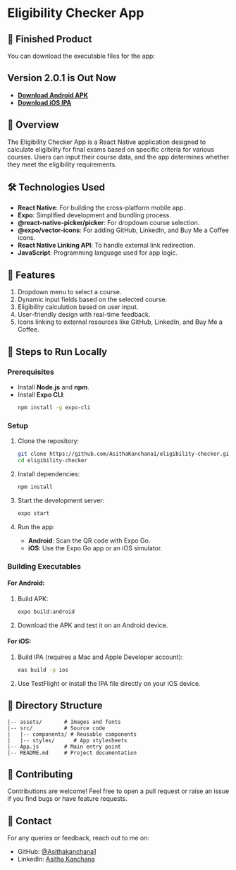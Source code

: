 # Eligibility Checker App

## 🚀 Finished Product

You can download the executable files for the app:
## Version 2.0.1 is Out Now 

- [**Download Android APK**](https://drive.google.com/drive/folders/12Bd9q7xk0Fs-JFms5lmDP8ttdUihr5vD?usp=sharing)
- [**Download iOS IPA**](https://drive.google.com/drive/folders/1hkx_5YDa0-F_A9E9Q9Lwg8PDwNwMv3AZ?usp=sharing)

## 📖 Overview
The Eligibility Checker App is a React Native application designed to calculate eligibility for final exams based on specific criteria for various courses. Users can input their course data, and the app determines whether they meet the eligibility requirements.

## 🛠️ Technologies Used
- **React Native**: For building the cross-platform mobile app.
- **Expo**: Simplified development and bundling process.
- **@react-native-picker/picker**: For dropdown course selection.
- **@expo/vector-icons**: For adding GitHub, LinkedIn, and Buy Me a Coffee icons.
- **React Native Linking API**: To handle external link redirection.
- **JavaScript**: Programming language used for app logic.

## 📱 Features
1. Dropdown menu to select a course.
2. Dynamic input fields based on the selected course.
3. Eligibility calculation based on user input.
4. User-friendly design with real-time feedback.
5. Icons linking to external resources like GitHub, LinkedIn, and Buy Me a Coffee.

## 🧩 Steps to Run Locally

### Prerequisites
- Install **Node.js** and **npm**.
- Install **Expo CLI**:
  ```bash
  npm install -g expo-cli
  ```

### Setup
1. Clone the repository:
   ```bash
   git clone https://github.com/AsithaKanchana1/eligibility-checker.git
   cd eligibility-checker
   ```

2. Install dependencies:
   ```bash
   npm install
   ```

3. Start the development server:
   ```bash
   expo start
   ```

4. Run the app:
   - **Android**: Scan the QR code with Expo Go.
   - **iOS**: Use the Expo Go app or an iOS simulator.

### Building Executables
#### For Android:
1. Build APK:
   ```bash
   expo build:android
   ```
2. Download the APK and test it on an Android device.

#### For iOS:
1. Build IPA (requires a Mac and Apple Developer account):
   ```bash
   eas build -p ios
   ```
2. Use TestFlight or install the IPA file directly on your iOS device.

## 📂 Directory Structure
```
|-- assets/       # Images and fonts
|-- src/          # Source code
|   |-- components/ # Reusable components
|   |-- styles/      # App stylesheets
|-- App.js        # Main entry point
|-- README.md     # Project documentation
```

## 🤝 Contributing
Contributions are welcome! Feel free to open a pull request or raise an issue if you find bugs or have feature requests.

## 📧 Contact
For any queries or feedback, reach out to me on:
- GitHub: [@Asithakanchana1](https://github.com/Asithakanchana1)
- LinkedIn: [Asitha Kanchana](https://www.linkedin.com/in/asitha-kanchana-35aa531a8/)

